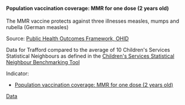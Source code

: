 #### Population vaccination coverage: MMR for one dose (2 years old)

The MMR vaccine protects against three illnesses measles, mumps and rubella (German measles)

Source: <a href="https://fingertips.phe.org.uk/profile/public-health-outcomes-framework" target="_blank">Public Health Outcomes Framework, OHID</a>

Data for Trafford compared to the average of 10 Children's Services Statistical Neighbours as defined in the <a href='https://www.gov.uk/government/publications/local-authority-interactive-tool-lait' target='_blank'>Children's Services Statistical Neighbour Benchmarking Tool</a>

Indicator:

* <a href="https://fingertips.phe.org.uk/search/mmr#page/6" target="_blank"> Population vaccination coverage: MMR for one dose (2 years old) </a>

<a href="https://www.trafforddatalab.io/trafford_themes/data/children/vaccination_mmr_2y.csv" aria-label="Download the data" class="downloadButton" target="_blank" download>Data <span class="fas fa-download"></span></a>
